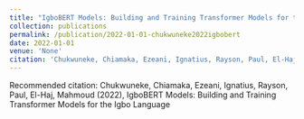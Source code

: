 ```yaml
---
title: "IgboBERT Models: Building and Training Transformer Models for the Igbo Language"
collection: publications
permalink: /publication/2022-01-01-chukwuneke2022igbobert
date: 2022-01-01
venue: 'None'
citation: 'Chukwuneke, Chiamaka, Ezeani, Ignatius, Rayson, Paul, El-Haj, Mahmoud (2022), IgboBERT Models: Building and Training Transformer Models for the Igbo Language'
---
```

Recommended citation: Chukwuneke, Chiamaka, Ezeani, Ignatius, Rayson, Paul, El-Haj, Mahmoud (2022), IgboBERT Models: Building and Training Transformer Models for the Igbo Language
